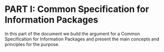 # PART I: Common Specification for Information Packages

In this part of the document we build the argument for a Common Specification for Information Packages and present the main concepts and principles for the purpose.

